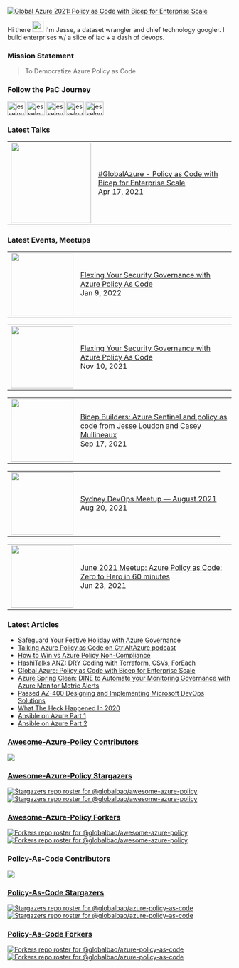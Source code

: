 [![Global Azure 2021: Policy as Code with Bicep for Enterprise Scale](https://jloudon.com/assets/images/JesseJson2021.JPG)](https://youtu.be/qpnMJXw6pIg)

Hi there <a href="https://www.jloudon.com/"><img src="https://media.giphy.com/media/hvRJCLFzcasrR4ia7z/giphy.gif" width="25px"></a> I'm Jesse, a dataset wrangler and chief technology googler. I build enterprises w/ a slice of iac + a dash of devops. 

### **Mission Statement**
> To Democratize Azure Policy as Code

### **Follow the PaC Journey**
<p align="left">
<a href="https://twitter.com/coder_au" target="blank"><img align="center" src="https://raw.githubusercontent.com/rahuldkjain/github-profile-readme-generator/master/src/images/icons/Social/twitter.svg" alt="jesseloudon" height="30" width="40" /></a>
<a href="https://linkedin.com/in/jesseloudon" target="blank"><img align="center" src="https://raw.githubusercontent.com/rahuldkjain/github-profile-readme-generator/master/src/images/icons/Social/linked-in-alt.svg" alt="jesseloudon" height="30" width="40" /></a>
<a href="https://github.com/jesseloudon" target="blank"><img align="center" src="https://github.com/rahuldkjain/github-profile-readme-generator/blob/master/src/images/icons/Social/github.svg" alt="jesseloudon" height="30" width="40" /></a>
<a href="https://jloudon.com/feed.xml" target="blank"><img align="center" src="https://github.com/rahuldkjain/github-profile-readme-generator/blob/master/src/images/icons/Social/rss.svg" alt="jesseloudon" height="30" width="40" /></a>
<a href="https://www.youtube.com/channel/UCZ79IZ2ofpJhLVAOgN0n9tw" target="blank"><img align="center" src="https://github.com/rahuldkjain/github-profile-readme-generator/blob/master/src/images/icons/Social/youtube.svg" alt="jesseloudon" height="30" width="40" /></a>
 
### Latest Talks
<!-- YOUTUBE:START --><table><tr><td><a href="https://www.youtube.com/watch?v=qpnMJXw6pIg"><img width="180px" src="https://i.ytimg.com/vi/qpnMJXw6pIg/mqdefault.jpg"></a></td>
<td><a href="https://www.youtube.com/watch?v=qpnMJXw6pIg">#GlobalAzure - Policy as Code with Bicep for Enterprise Scale</a><br/>Apr 17, 2021</td></tr></table>
<!-- YOUTUBE:END -->

### Latest Events, Meetups
<!-- YOUTUBE-PLAYLIST:START --><table><tr><td><a href="https://www.youtube.com/watch?v=SuH_TBBsvLI"><img width="140px" src="https://i.ytimg.com/vi/SuH_TBBsvLI/mqdefault.jpg"></a></td>
<td><a href="https://www.youtube.com/watch?v=SuH_TBBsvLI">Flexing Your Security Governance with Azure Policy As Code</a><br/>Jan 9, 2022</td></tr></table>
<table><tr><td><a href="https://www.youtube.com/watch?v=-KSLh2I9e1U"><img width="140px" src="https://i.ytimg.com/vi/-KSLh2I9e1U/mqdefault.jpg"></a></td>
<td><a href="https://www.youtube.com/watch?v=-KSLh2I9e1U">Flexing Your Security Governance with Azure Policy As Code</a><br/>Nov 10, 2021</td></tr></table>
<table><tr><td><a href="https://www.youtube.com/watch?v=B03V3Tazcec"><img width="140px" src="https://i.ytimg.com/vi/B03V3Tazcec/mqdefault.jpg"></a></td>
<td><a href="https://www.youtube.com/watch?v=B03V3Tazcec">Bicep Builders: Azure Sentinel and policy as code from Jesse Loudon and Casey Mullineaux</a><br/>Sep 17, 2021</td></tr></table>
<table><tr><td><a href="https://www.youtube.com/watch?v=dPwy8nlNyNM"><img width="140px" src="https://i.ytimg.com/vi/dPwy8nlNyNM/mqdefault.jpg"></a></td>
<td><a href="https://www.youtube.com/watch?v=dPwy8nlNyNM">Sydney DevOps Meetup — August 2021</a><br/>Aug 20, 2021</td></tr></table>
<table><tr><td><a href="https://www.youtube.com/watch?v=AVn5glYBz84"><img width="140px" src="https://i.ytimg.com/vi/AVn5glYBz84/mqdefault.jpg"></a></td>
<td><a href="https://www.youtube.com/watch?v=AVn5glYBz84">June 2021 Meetup: Azure Policy as Code: Zero to Hero in 60 minutes</a><br/>Jun 23, 2021</td></tr></table>
<!-- YOUTUBE-PLAYLIST:END -->

### Latest Articles
<!-- BLOG-POST-LIST:START -->
- [Safeguard Your Festive Holiday with Azure Governance](https://jloudon.com/cloud/Safeguard-Your-Festive-Holiday-with-Azure-Governance/)
- [Talking Azure Policy as Code on CtrlAltAzure podcast](https://jloudon.com/cloud/Talking-Azure-Policy-as-Code-on-the-CtrlAltAzure-podcast/)
- [How to Win vs Azure Policy Non-Compliance](https://jloudon.com/cloud/How-To-Win-vs-Azure-Policy-Non-Compliance/)
- [HashiTalks ANZ: DRY Coding with Terraform, CSVs, ForEach](https://jloudon.com/cloud/HashiTalks-ANZ-DRY-Coding-with-Terraform-CSVs-ForEach/)
- [Global Azure: Policy as Code with Bicep for Enterprise Scale](https://jloudon.com/cloud/Global-Azure-Policy-as-Code-with-Bicep-for-Enterprise-Scale/)
- [Azure Spring Clean: DINE to Automate your Monitoring Governance with Azure Monitor Metric Alerts](https://jloudon.com/cloud/Azure-Spring-Clean-DINE-to-Automate-your-Monitoring-Governance-with-Azure-Monitor-Metric-Alerts/)
- [Passed AZ-400 Designing and Implementing Microsoft DevOps Solutions](https://jloudon.com/exams/Passed-AZ-400-Microsoft-Certified-DevOps-Engineer/)
- [What The Heck Happened In 2020](https://jloudon.com/personal/What-The-Heck-Happened-In-2020/)
- [Ansible on Azure Part 1](https://jloudon.com/cloud/Ansible-on-Azure-Part-1/)
- [Ansible on Azure Part 2](https://jloudon.com/cloud/Ansible-on-Azure-Part-2/)
<!-- BLOG-POST-LIST:END -->

### [Awesome-Azure-Policy Contributors](https://github.com/globalbao/awesome-azure-policy)
<a href="https://github.com/globalbao/awesome-azure-policy/graphs/contributors">
  <img src="https://contrib.rocks/image?repo=globalbao/awesome-azure-policy" />
</a>

### [Awesome-Azure-Policy Stargazers](https://github.com/globalbao/awesome-azure-policy)
[![Stargazers repo roster for @globalbao/awesome-azure-policy](https://reporoster.com/stars/globalbao/awesome-azure-policy#gh-light-mode-only)](https://github.com/globalbao/awesome-azure-policy/stargazers#gh-light-mode-only)[![Stargazers repo roster for @globalbao/awesome-azure-policy](https://reporoster.com/stars/dark/globalbao/awesome-azure-policy#gh-dark-mode-only)](https://github.com/globalbao/awesome-azure-policy/stargazers#gh-dark-mode-only)

### [Awesome-Azure-Policy Forkers](https://github.com/globalbao/awesome-azure-policy)
[![Forkers repo roster for @globalbao/awesome-azure-policy](https://reporoster.com/forks/globalbao/awesome-azure-policy#gh-light-mode-only)](https://github.com/globalbao/awesome-azure-policy/network/members#gh-light-mode-only)[![Forkers repo roster for @globalbao/awesome-azure-policy](https://reporoster.com/forks/dark/globalbao/awesome-azure-policy#gh-dark-mode-only)](https://github.com/globalbao/awesome-azure-policy/network/members#gh-dark-mode-only)

### [Policy-As-Code Contributors](https://github.com/globalbao/azure-policy-as-code)
<a href="https://github.com/globalbao/azure-policy-as-code/graphs/contributors">
  <img src="https://contrib.rocks/image?repo=globalbao/azure-policy-as-code" />
</a>

### [Policy-As-Code Stargazers](https://github.com/globalbao/azure-policy-as-code)
[![Stargazers repo roster for @globalbao/azure-policy-as-code](https://reporoster.com/stars/globalbao/azure-policy-as-code#gh-light-mode-only)](https://github.com/globalbao/azure-policy-as-code/stargazers#gh-light-mode-only)[![Stargazers repo roster for @globalbao/azure-policy-as-code](https://reporoster.com/stars/dark/globalbao/azure-policy-as-code#gh-dark-mode-only)](https://github.com/globalbao/azure-policy-as-code/stargazers#gh-dark-mode-only)

### [Policy-As-Code Forkers](https://github.com/globalbao/azure-policy-as-code)
[![Forkers repo roster for @globalbao/azure-policy-as-code](https://reporoster.com/forks/globalbao/azure-policy-as-code#gh-light-mode-only)](https://github.com/globalbao/azure-policy-as-code/network/members#gh-light-mode-only)[![Forkers repo roster for @globalbao/azure-policy-as-code](https://reporoster.com/forks/dark/globalbao/azure-policy-as-code#gh-dark-mode-only)](https://github.com/globalbao/azure-policy-as-code/network/members#gh-dark-mode-only)
